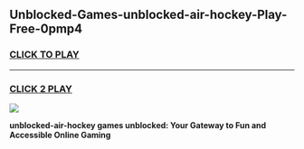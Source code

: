 
## Unblocked-Games-unblocked-air-hockey-Play-Free-0pmp4
<h3>
<a href="https://premium76.site?title=unblocked-air-hockey&ref=12A">CLICK TO PLAY</a></h3>
<hr>

<h3>
<a href="https://premium76.site?title=unblocked-air-hockey&ref=12A">CLICK 2 PLAY</a>
  
</h3>

<a href="https://premium76.site?title=unblocked-air-hockey&ref=12A"><img src="https://clearcache.store/games.png"></a>


**unblocked-air-hockey games unblocked: Your Gateway to Fun and Accessible Online Gaming**

